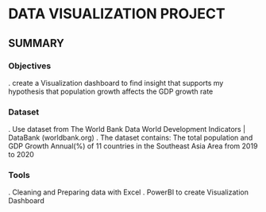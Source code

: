 # DATA VISUALIZATION PROJECT
## SUMMARY
### Objectives
. create a Visualization dashboard to find insight that supports my hypothesis that population growth affects the GDP growth rate
### Dataset
. Use dataset from The World Bank Data  World Development Indicators | DataBank (worldbank.org)
. The dataset contains: The total population and GDP Growth Annual(%) of 11 countries in the Southeast Asia Area from 2019 to 2020
### Tools
. Cleaning and Preparing data with Excel 
. PowerBI to create Visualization Dashboard
